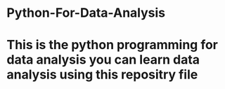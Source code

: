 # Python-For-Data-Analysis
# This is the python programming for data analysis  you can learn data analysis using this repositry file
